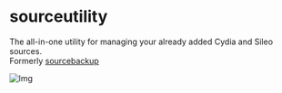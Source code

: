 # sourceutility
The all-in-one utility for managing your already added Cydia and Sileo sources.  
Formerly [sourcebackup](https://github.com/The-Hacker894/sourcebackup)  
  
![Img](https://skylarmccauley.xyz/hacked-repo/depic/xyz.skylarmccauley.sourceutility/screenshots/menu.png)


